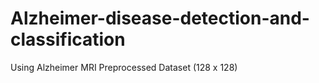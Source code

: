 # Alzheimer-disease-detection-and-classification
Using Alzheimer MRI Preprocessed Dataset (128 x 128)

